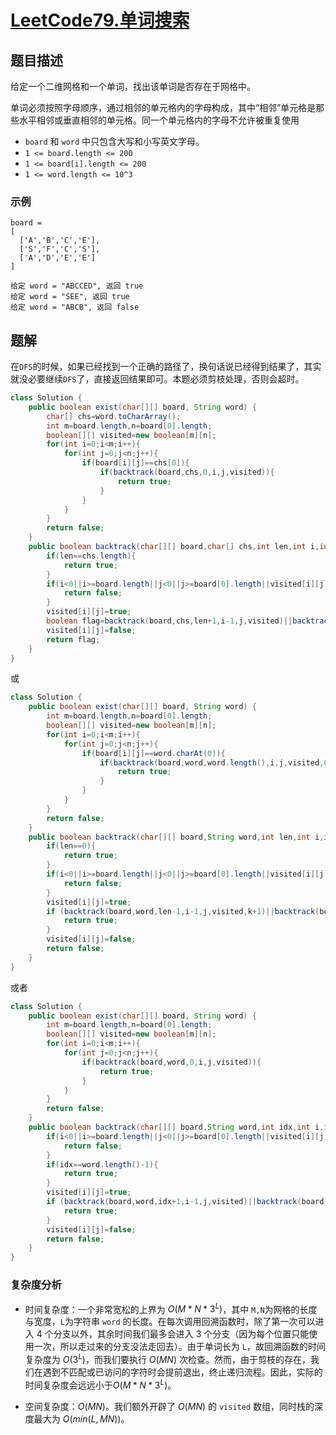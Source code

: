 # [LeetCode79.单词搜索](https://leetcode-cn.com/problems/word-search/)
## 题目描述
给定一个二维网格和一个单词，找出该单词是否存在于网格中。

单词必须按照字母顺序，通过相邻的单元格内的字母构成，其中“相邻”单元格是那些水平相邻或垂直相邻的单元格。同一个单元格内的字母不允许被重复使用

- `board` 和 `word` 中只包含大写和小写英文字母。
- `1 <= board.length <= 200`
- `1 <= board[i].length <= 200`
- `1 <= word.length <= 10^3`

### 示例
```
board =
[
  ['A','B','C','E'],
  ['S','F','C','S'],
  ['A','D','E','E']
]

给定 word = "ABCCED", 返回 true
给定 word = "SEE", 返回 true
给定 word = "ABCB", 返回 false
```
## 题解

在`DFS`的时候，如果已经找到一个正确的路径了，换句话说已经得到结果了，其实就没必要继续`DFS`了，直接返回结果即可。本题必须剪枝处理，否则会超时。
```java
class Solution {
    public boolean exist(char[][] board, String word) {
        char[] chs=word.toCharArray();
        int m=board.length,n=board[0].length;
        boolean[][] visited=new boolean[m][n];
        for(int i=0;i<m;i++){
            for(int j=0;j<n;j++){
                if(board[i][j]==chs[0]){
                    if(backtrack(board,chs,0,i,j,visited)){
                        return true;
                    }
                }
            }
        }
        return false;
    }
    public boolean backtrack(char[][] board,char[] chs,int len,int i,int j,boolean[][] visited){
        if(len==chs.length){
            return true;
        }
        if(i<0||i>=board.length||j<0||j>=board[0].length||visited[i][j]||board[i][j]!=chs[len]){
            return false;
        }
        visited[i][j]=true;
        boolean flag=backtrack(board,chs,len+1,i-1,j,visited)||backtrack(board,chs,len+1,i+1,j,visited)||backtrack(board,chs,len+1,i,j-1,visited)||backtrack(board,chs,len+1,i,j+1,visited);
        visited[i][j]=false;
        return flag;
    }
}
```
或
```java
class Solution {
    public boolean exist(char[][] board, String word) {
        int m=board.length,n=board[0].length;
        boolean[][] visited=new boolean[m][n];
        for(int i=0;i<m;i++){
            for(int j=0;j<n;j++){
                if(board[i][j]==word.charAt(0)){
                    if(backtrack(board,word,word.length(),i,j,visited,0)){
                        return true;
                    }
                }
            }
        }
        return false;
    }
    public boolean backtrack(char[][] board,String word,int len,int i,int j,boolean[][] visited,int k){
        if(len==0){
            return true;
        }
        if(i<0||i>=board.length||j<0||j>=board[0].length||visited[i][j]==true||board[i][j]!=word.charAt(k)){
            return false;
        }
        visited[i][j]=true;
        if (backtrack(board,word,len-1,i-1,j,visited,k+1)||backtrack(board,word,len-1,i+1,j,visited,k+1)||backtrack(board,word,len-1,i,j-1,visited,k+1)||backtrack(board,word,len-1,i,j+1,visited,k+1)){
            return true;
        }
        visited[i][j]=false;
        return false;
    }
}
```
或者
```java
class Solution {
    public boolean exist(char[][] board, String word) {
        int m=board.length,n=board[0].length;
        boolean[][] visited=new boolean[m][n];
        for(int i=0;i<m;i++){
            for(int j=0;j<n;j++){
                if(backtrack(board,word,0,i,j,visited)){
                    return true;
                }
            }
        }
        return false;
    }
    public boolean backtrack(char[][] board,String word,int idx,int i,int j,boolean[][] visited){
        if(i<0||i>=board.length||j<0||j>=board[0].length||visited[i][j]==true||board[i][j]!=word.charAt(idx)){
            return false;
        }
        if(idx==word.length()-1){
            return true;
        }
        visited[i][j]=true;
        if (backtrack(board,word,idx+1,i-1,j,visited)||backtrack(board,word,idx+1,i+1,j,visited)||backtrack(board,word,idx+1,i,j-1,visited)||backtrack(board,word,idx+1,i,j+1,visited)){
            return true;
        }
        visited[i][j]=false;
        return false;
    }
}
```

### 复杂度分析

- 时间复杂度：一个非常宽松的上界为 $O(M*N*3^{L})$，其中 `M,N`为网格的长度与宽度，`L`为字符串 `word` 的长度。在每次调用回溯函数时，除了第一次可以进入 4 个分支以外，其余时间我们最多会进入 3 个分支（因为每个位置只能使用一次，所以走过来的分支没法走回去）。由于单词长为 `L`，故回溯函数的时间复杂度为 $O(3^L)$，而我们要执行 $O(MN)$ 次检查。然而，由于剪枝的存在，我们在遇到不匹配或已访问的字符时会提前退出，终止递归流程。因此，实际的时间复杂度会远远小于$O(M*N*3^{L})$。

- 空间复杂度：$O(MN)$。我们额外开辟了 $O(MN)$ 的 `visited` 数组，同时栈的深度最大为 $O(min(L,MN))$。
